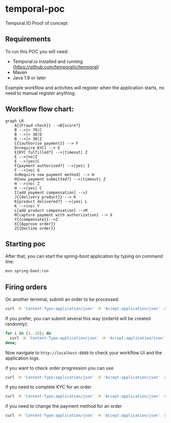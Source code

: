 # temporal-poc
Temporal.IO Proof of concept

## Requirements
To run this POC you will need:
* Temporal.io installed and running (https://github.com/temporalio/temporal)
* Maven
* Java 1.8 or later

Example workflow and activities will register when the application starts, no need to manual register anything.

## Workflow flow chart:
```mermaid
graph LR
    A{{Fraud check}} -->B{score?}
    B -->|> 70|C
    B -->|> 30|D
    B -->|< 30|Z
    C{{authorise payment}} --> F
    D>require KYC] --> E
    E{KYC fulfilled?} -->|timeout| Z
    E -->|no|Z
    E -->|yes|C
    F{payment authorised?} -->|yes| I
    F -->|no| G
    G>Require new payment method] --> H
    H{new payment submitted?} -->|timeout| Z
    H -->|no| Z 
    H -->|yes| C 
    I[add payment compensation] -->J 
    J{{delivery product}} --> K
    K{product delivered?} -->|yes| L
    K -->|no| Y
    L[add product compensation] -->M
    M[capture payment with authorization] --> X
    Y{{compensate}}-->Z
    X{{Approve order}}
    Z{{Decline order}}
```

## Starting poc
After that, you can start the spring-boot application by typing on command line:
```bash
mvn spring-boot:run
```

## Firing orders
On another terminal, submit an order to be processed:
```bash
curl -H 'Content-Type:application/json' -H 'Accept:application/json' -X POST http://localhost:8081/order -d '{ "orderId": "1" }'
```
If you prefer, you can submit several this way (orderId will be created randomly):
```bash
for i in {1..10}; do 
  curl -H 'Content-Type:application/json' -H 'Accept:application/json' -X POST http://localhost:8081/order -d '{ }' 
done;
```
Now navigate to `http://localhost:8080` to check your workflow UI and the application logs.

if you want to check order progression you can use
```bash
curl -H 'Content-Type:application/json' -H 'Accept:application/json' -X GET http://localhost:8081/order/1'
```

if you need to complete KYC for an order
```bash
curl -H 'Content-Type:application/json' -H 'Accept:application/json' -X PATCH http://localhost:8081/order/18 -d '{ "completedKyc": true }'
```
if you need to change the payment method for an order
```bash
curl -H 'Content-Type:application/json' -H 'Accept:application/json' -X PATCH http://localhost:8081/order/18 -d '{ "newPaymentMethod": true }'
```
